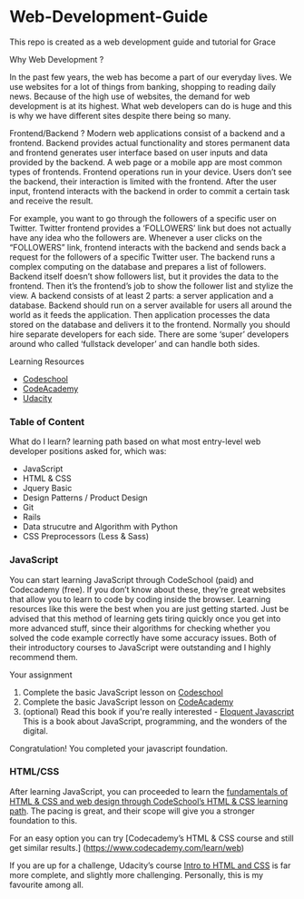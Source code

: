 # Web-Development-Guide
This repo is created as a web development guide and tutorial for Grace

Why Web Development ?

In the past few years, the web has become a part of our everyday lives. We use websites for a lot of things from banking, shopping to reading daily news. Because of the high use of websites, the demand for web development is at its highest. What web developers can do is huge and this is why we have different sites despite there being so many. 

Frontend/Backend ?
Modern web applications consist of a backend and a frontend. Backend provides actual functionality and stores permanent data and frontend generates user interface based on user inputs and data provided by the backend.
A web page or a mobile app are most common types of frontends. Frontend operations run in your device.
Users don’t see the backend, their interaction is limited with the frontend. After the user input, frontend interacts with the backend in order to commit a certain task and receive the result.

For example, you want to go through the followers of a specific user on Twitter. Twitter frontend provides a ‘FOLLOWERS’ link but does not actually have any idea who the followers are. Whenever a user clicks on the “FOLLOWERS” link, frontend interacts with the backend and sends back a request for the followers of a specific Twitter user. The backend runs a complex computing on the database and prepares a list of followers. Backend itself doesn’t show followers list, but it provides the data to the frontend. Then it’s the frontend’s job to show the follower list and stylize the view.
A backend consists of at least 2 parts: a server application and a database. Backend should run on a server available for users all around the world as it feeds the application. Then application processes the data stored on the database and delivers it to the frontend.
Normally you should hire separate developers for each side. There are some ‘super’ developers around who called ‘fullstack developer’ and can handle both sides.

Learning Resources 
* [Codeschool](http://codeschool.com)
* [CodeAcademy](http://codeacademy.com)
* [Udacity](http://udacity.com)

### Table of Content
What do I learn?
learning path based on what most entry-level web developer positions asked for, which was:

* JavaScript
* HTML & CSS
* Jquery Basic
* Design Patterns / Product Design
* Git
* Rails
* Data strucutre and Algorithm with Python
* CSS Preprocessors (Less & Sass)

### JavaScript

You can start learning JavaScript through CodeSchool (paid) and Codecademy (free). If you don’t know about these, they’re great websites that allow you to learn to code by coding inside the browser. Learning resources like this were the best when you are just getting started. Just be advised that this method of learning gets tiring quickly once you get into more advanced stuff, since their algorithms for checking whether you solved the code example correctly have some accuracy issues. Both of their introductory courses to JavaScript were outstanding and I highly recommend them.

Your assignment
1. Complete the basic JavaScript lesson on [Codeschool](http://codeschool.com)
2. Complete the basic JavaScript lesson on [CodeAcademy](http://codeacademy.com)
3. (optional) Read this book if you're really interested - [Eloquent Javascript](http://eloquentjavascript.net/) This is a        book about JavaScript, programming, and the wonders of the digital. 

Congratulation! You completed your javascript foundation.

### HTML/CSS

After learning JavaScript, you can proceeded to learn the [fundamentals of HTML & CSS and web design through CodeSchool’s HTML & CSS learning path](https://www.codeschool.com/learn/html-css). The pacing is great, and their scope will give you  a stronger foundation to this.

For an easy option you can try [Codecademy’s HTML & CSS course and still get similar results.] (https://www.codecademy.com/learn/web) 

If you are up for a challenge, Udacity’s course [Intro to HTML and CSS](https://www.udacity.com/course/intro-to-html-and-css--ud304) is far more complete, and slightly more challenging. Personally, this is my favourite among all.



